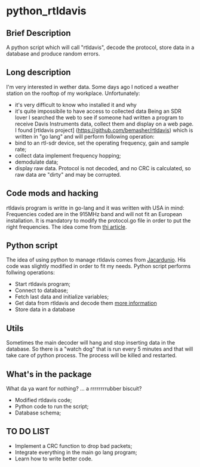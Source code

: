 # python_rtldavis

## Brief Description
A python script which will call "rtldavis", decode the protocol, store data in a database and produce random errors.

## Long description
I'm very interested in wether data. Some days ago I noticed a weather station on the rooftop of my workplace. Unfortunately:
* it's very difficult to know who installed it and why
* it's quite impossibile to have access to collected data
Being an SDR lover I searched the web to see if someone had written a program to receive Davis Instruments data, collect them and display on a web page. I found [rtldavis project] (https://github.com/bemasher/rtldavis) which is written in "go lang" and will perform following operation:
* bind to an rtl-sdr device, set the operating frequency, gain and sample rate;
* collect data implement frequency hopping;
* demodulate data;
* display raw data.
Protocol is not decoded, and no CRC is calculated, so raw data are "dirty" and may be corrupted.

## Code mods and hacking
rtldavis program is writte in go-lang and it was written with USA in mind: Frequencies coded are in the 915MHz band and will not fit an European installation. It is mandatory to modify the protocol.go file in order to put the right frequencies. The idea come from [thi article](https://github.com/bemasher/rtldavis/issues/3). 

## Python script
The idea of using python to manage rtldavis comes from [Jacardunio](https://github.com/jcarduino/rtl_433_2db). His code was slightly modified in order to fit my needs. Python script performs follwing operations:
* Start rtldavis program;
* Connect to database;
* Fetch last data and initialize variables;
* Get data from rtldavis and decode them [more information](https://github.com/dekay/DavisRFM69/wiki/Message-Protocol)
* Store data in a database

## Utils
Sometimes the main decoder will hang and stop inserting data in the database. So there is a "watch dog" that is run every 5 minutes and that will take care of python process. The process will be killed and restarted.

## What's in the package
What da ya want for nothing? ... a rrrrrrrrubber biscuit?
* Modified rtldavis code;
* Python code to run the script;
* Database schema;

## TO DO LIST
* Implement a CRC function to drop bad packets;
* Integrate everything in the main go lang program;
* Learn how to write better code.
